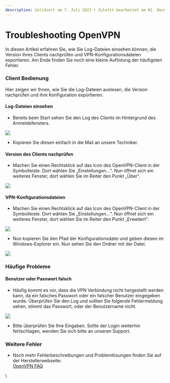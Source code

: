 ```yaml
---
description: Validiert am 7. Juli 2023 • Zuletzt bearbeitet am 01. Dezember 2023
---
```


# Troubleshooting OpenVPN

In diesen Artikel erfahren Sie, wie Sie Log–Dateien einsehen können, die Version Ihres Clients nachprüfen und VPN-Konfigurationsdateien exportieren. Am Ende finden Sie noch eine kleine Auflistung der häufigsten Fehler.

### Client Bedienung <a href="#client_bedienung" id="client_bedienung"></a>

Hier zeigen wir Ihnen, wie Sie die Log-Dateien auslesen, die Version nachprüfen und ihre Konfiguration exportieren.

#### Log-Dateien einsehen <a href="#log-dateien_einsehen" id="log-dateien_einsehen"></a>

* Bereits beim Start sehen Sie den Log des Clients im Hintergrund des Anmeldefensters.

![](https://wiki8.centron.de/_media/server/vpn/openvpn_01.png)

* Kopieren Sie diesen einfach in die Mail an unsere Techniker.

#### Version des Clients nachprüfen <a href="#version_des_clients_nachpruefen" id="version_des_clients_nachpruefen"></a>

* Machen Sie einen Rechtsklick auf das Icon des OpenVPN-Client in der Symbolleiste. Dort wählen Sie „Einstellungen…“. Nun öffnet sich ein weiteres Fenster, dort wählen Sie im Reiter den Punkt „Über“.

![](https://wiki8.centron.de/_media/server/vpn/openvpn_03.png)

#### VPN-Konfigurationsdateien <a href="#vpn-konfigurationsdateien" id="vpn-konfigurationsdateien"></a>

* Machen Sie einen Rechtsklick auf das Icon des OpenVPN-Client in der Symbolleiste. Dort wählen Sie „Einstellungen…“. Nun öffnet sich ein weiteres Fenster, dort wählen Sie im Reiter den Punkt „Erweitert“.

![](https://wiki8.centron.de/_media/server/vpn/openvpn_04.png)

* Nun kopieren Sie den Pfad der Konfigurationsdatei und geben diesen im Windows-Explorer ein. Nun sehen Sie den Ordner mit der Datei.

![](https://wiki8.centron.de/_media/server/vpn/openvpn_05.png)

### Häufige Probleme <a href="#haufige_probleme" id="haufige_probleme"></a>

#### Benutzer oder Passwort falsch <a href="#benutzer_oder_passwort_falsch" id="benutzer_oder_passwort_falsch"></a>

* Häufig kommt es vor, dass die VPN Verbindung nicht hergestellt werden kann, da ein falsches Passwort oder ein falscher Benutzer eingegeben wurde. Überprüfen Sie den Log und sollten Sie folgende Fehlermeldung sehen, stimmt das Passwort, oder der Benutzername nicht.

![](https://wiki8.centron.de/_media/server/vpn/openvpn_error_01.png)

* Bitte überprüfen Sie Ihre Eingaben. Sollte der Login weiterhin fehlschlagen, wenden Sie sich bitte an unseren Support.

### Weitere Fehler <a href="#weitere_fehler" id="weitere_fehler"></a>

* Noch mehr Fehlerbeschreibungen und Problemlösungen finden Sie auf der Herstellerwebseite:\
  [OpenVPN FAQ](https://www.ovpn.com/de/faq/fehlerbehebung)

\
